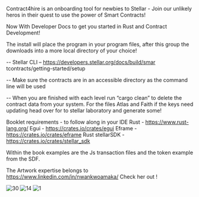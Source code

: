 Contract4hire is an onboarding tool for newbies to Stellar - Join our unlikely heros in their quest to use the power of Smart Contracts!


Now With Developer Docs to get you started in Rust and Contract Development! 


The install will place the program in your
program files, after this group the downloads into a
more local directory of your choice!

-- Stellar CLI – https://developers.stellar.org/docs/build/smar
tcontracts/getting-started/setup

-- Make sure the contracts are in an accessible directory as
the command line will be used

-- When you are finished with each level run “cargo clean” to
delete the contract data from your system.
For the files Atlas and Faith if the keys need updating head
over for to stellar laboratory and generate some! 


Booklet requirements - to follow along in your IDE
Rust - https://www.rust-lang.org/
Egui - https://crates.io/crates/egui
Eframe - https://crates.io/crates/eframe
Rust stellarSDK - https://crates.io/crates/stellar_sdk

Within the book examples are the Js transaction files and the
token example from the SDF. 


The Artwork expertise belongs to https://www.linkedin.com/in/nwankwoamaka/ Check her out !

![30](https://github.com/user-attachments/assets/6f22a6c2-b803-4fbf-98f1-f097387fc14c)
![14](https://github.com/user-attachments/assets/404d57b1-72cc-4321-bdb2-962d26e457e2)
![1](https://github.com/user-attachments/assets/49b0f316-a73e-444b-ad05-1f1bb115d4b1)
